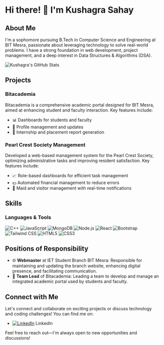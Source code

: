# Hi there! 👋 I'm Kushagra Sahay

## About Me

I'm a sophomore pursuing B.Tech in Computer Science and Engineering at BIT Mesra, passionate about leveraging technology to solve real-world problems. I have a strong foundation in web development, project management, and a deep interest in Data Structures & Algorithms (DSA).

<!-- GitHub Stats -->
![Kushagra's GitHub Stats](https://github-readme-stats.vercel.app/api?username=AviatorCoderr&show_icons=true&count_private=true&theme=radical)

## Projects

### Bitacademia
Bitacademia is a comprehensive academic portal designed for BIT Mesra, aimed at enhancing student and faculty interaction. Key features include:
- 📊 Dashboards for students and faculty
- 🔄 Profile management and updates
- 📅 Internship and placement report generation

### Pearl Crest Society Management
Developed a web-based management system for the Pearl Crest Society, optimizing administrative tasks and improving resident satisfaction. Key features include:
- 📈 Role-based dashboards for efficient task management
- 💵 Automated financial management to reduce errors
- 🚪 Maid and visitor management with real-time notifications

## Skills

### Languages & Tools
![C++](https://img.shields.io/badge/-C++-00599C?style=flat-square&logo=c%2B%2B&logoColor=white)
![JavaScript](https://img.shields.io/badge/-JavaScript-F7DF1E?style=flat-square&logo=javascript&logoColor=black)
![MongoDB](https://img.shields.io/badge/-MongoDB-47A248?style=flat-square&logo=mongodb&logoColor=white)
![Node.js](https://img.shields.io/badge/-Node.js-339933?style=flat-square&logo=node.js&logoColor=white)
![React](https://img.shields.io/badge/-React-61DAFB?style=flat-square&logo=react&logoColor=black)
![Bootstrap](https://img.shields.io/badge/-Bootstrap-563D7C?style=flat-square&logo=bootstrap&logoColor=white)
![Tailwind CSS](https://img.shields.io/badge/-Tailwind%20CSS-38B2AC?style=flat-square&logo=tailwind-css&logoColor=white)
![HTML5](https://img.shields.io/badge/-HTML5-E34F26?style=flat-square&logo=html5&logoColor=white)
![CSS3](https://img.shields.io/badge/-CSS3-1572B6?style=flat-square&logo=css3&logoColor=white)

## Positions of Responsibility

- 🌐 **Webmaster** at IET Student Branch BIT Mesra: Responsible for maintaining and updating the branch website, enhancing digital presence, and facilitating communication.
- 🚀 **Team Lead** of Bitacademia: Leading a team to develop and manage an integrated academic portal used by students and faculty.

## Connect with Me

Let's connect and collaborate on exciting projects or discuss technology and coding challenges! You can find me on:
- [![LinkedIn](https://img.shields.io/badge/-LinkedIn-0077B5?style=flat-square&logo=linkedin&logoColor=white)](#) LinkedIn

Feel free to reach out—I'm always open to new opportunities and discussions!
